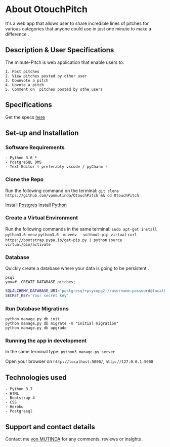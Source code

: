 # About OtouchPitch 
It's a web app that allows user to share incredible lines of pitches for various categories that anyone could use in just one minute to make a difference .

## Description & User Specifications
The minute-Pitch is web application  that enable users to:

    1. Post pitches
    2. View pitches posted by other user
    3. Downvote a pitch
    4. Upvote a pitch
    5. Comment on  pitches posted by othe users

## Specifications
Get the specs [here](https://github.com/vonmutinda/OtouchPitch/blob/master/specs.md)


## Set-up and Installation

### Software Requirements
    - Python 3.6 *
    - PostgreSQL DMS
    - Text Editor ( preferably vscode / pyCharm )

### Clone the Repo
Run the following command on the terminal:
`git clone https://github.com/vonmutinda/OtouchPitch && cd OtouchPitch`

Install [Postgres](https://www.postgresql.org/download/)
Install [Python](https://www.python.org/downloads/)

### Create a Virtual Environment
Run the following commands in the same terminal:
```sudo apt-get install python3.6-venv```
```python3.6 -m venv --without-pip virtual```
```curl https://bootstrap.pypa.io/get-pip.py | python```
```source virtual/bin/activate```

### Database
Quickly create a database where your data is going to be persistent .
```
psql
you=#  CREATE DATABASE pitches;
```

```bash
SQLALCHEMY_DATABASE_URI='postgresql+psycopg2://username:password@localhost/otouch'
SECRET_KEY='Your secret key'
```

### Run Database Migrations
```
python manage.py db init
python manage.py db migrate -m "initial migration"
python manage.py db upgrade
```

### Running the app in development
In the same terminal type:
`python3 manage.py server` 

Open your browser on `http://localhost:5000/`, `http://127.0.0.1:5000`

## Technologies used
    - Python 3.7
    - HTML
    - Bootstrap 4 
    - CSS 
    - Heroku
    - Postgresql

## Support and contact details
Contact me [von MUTINDA](maxwellmutinda@outlook.com) for any comments, reviews or insights .
